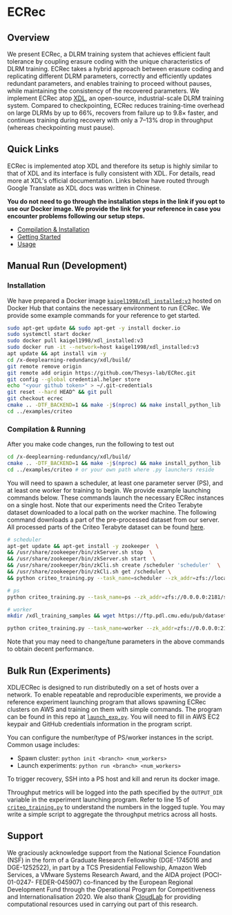 # ECRec

## Overview

We present ECRec, a DLRM training system that achieves efficient fault tolerance by coupling erasure coding with the unique characteristics of DLRM training. ECRec takes a hybrid approach between erasure coding and replicating different DLRM parameters, correctly and efficiently updates redundant parameters, and enables training to proceed without pauses, while maintaining the consistency of the recovered parameters. We implement ECRec atop [XDL](https://github.com/alibaba/x-deeplearning), an open-source, industrial-scale DLRM training system. Compared to checkpointing, ECRec reduces training-time overhead on large DLRMs by up to 66%, recovers from failure up to 9.8× faster, and continues training during recovery with only a 7–13% drop in throughput (whereas checkpointing must pause).

## Quick Links

ECRec is implemented atop XDL and therefore its setup is highly similar to that of XDL and its interface is fully consistent with XDL. For details, read more at XDL's official documentation. Links below have routed through Google Translate as XDL docs was written in Chinese.

**You do not need to go through the installation steps in the link if you opt to use our Docker image. We provide the link for your reference in case you encounter problems following our setup steps.**

* [Compilation & Installation](https://github-com.translate.goog/alibaba/x-deeplearning/wiki/%E7%BC%96%E8%AF%91%E5%AE%89%E8%A3%85?_x_tr_sl=auto&_x_tr_tl=en&_x_tr_hl=en&_x_tr_pto=wapp)
* [Getting Started](https://github-com.translate.goog/alibaba/x-deeplearning/wiki/%E5%BF%AB%E9%80%9F%E5%BC%80%E5%A7%8B?_x_tr_sl=auto&_x_tr_tl=en&_x_tr_hl=en&_x_tr_pto=wapp)
* [Usage](https://github-com.translate.goog/alibaba/x-deeplearning/wiki/%E7%94%A8%E6%88%B7%E6%96%87%E6%A1%A3?_x_tr_sl=auto&_x_tr_tl=en&_x_tr_hl=en&_x_tr_pto=wapp)

## Manual Run (Development)
### Installation

We have prepared a Docker image [`kaigel1998/xdl_installed:v3`](https://hub.docker.com/layers/kaigel1998/xdl_installed/v3/images/sha256-553030a64043b89f572812f4ab678527d7cdd3c7b2c2b8ccc5adfd03214b562a?context=explore) hosted on Docker Hub that contains the necessary environment to run ECRec. We provide some example commands for your reference to get started.

```sh
sudo apt-get update && sudo apt-get -y install docker.io
sudo systemctl start docker
sudo docker pull kaigel1998/xdl_installed:v3
sudo docker run -it --network=host kaigel1998/xdl_installed:v3
apt update && apt install vim -y
cd /x-deeplearning-redundancy/xdl/build/
git remote remove origin
git remote add origin https://github.com/Thesys-lab/ECRec.git
git config --global credential.helper store
echo "<your github token>" > ~/.git-credentials
git reset --hard HEAD^ && git pull
git checkout ecrec
cmake .. -DTF_BACKEND=1 && make -j$(nproc) && make install_python_lib
cd ../examples/criteo
```

### Compilation & Running

After you make code changes, run the following to test out
```sh
cd /x-deeplearning-redundancy/xdl/build/
cmake .. -DTF_BACKEND=1 && make -j$(nproc) && make install_python_lib
cd ../examples/criteo # or your own path where .py launchers reside
```

You will need to spawn a scheduler, at least one parameter server (PS), and at least one worker for training to begin. We provide example launching commands below. These commands launch the necessary ECRec instances on a single host. Note that our experiments need the Criteo Terabyte dataset downloaded to a local path on the worker machine. The following command downloads a part of the pre-processed dataset from our server. All processed parts of the Criteo Terabyte dataset can be found [here](https://ftp.pdl.cmu.edu/pub/datasets/DLRM/criteo-terabytes/).

```sh
# scheduler
apt-get update && apt-get install -y zookeeper  \
&& /usr/share/zookeeper/bin/zkServer.sh stop  \
&& /usr/share/zookeeper/bin/zkServer.sh start  \
&& /usr/share/zookeeper/bin/zkCli.sh create /scheduler 'scheduler'  \
&& /usr/share/zookeeper/bin/zkCli.sh get /scheduler \
&& python criteo_training.py --task_name=scheduler --zk_addr=zfs://localhost:2181/scheduler --ps_num=1 --ps_cpu_cores=6 --ps_memory_m=64000 --ckpt_dir=.

# ps
python criteo_training.py --task_name=ps --zk_addr=zfs://0.0.0.0:2181/scheduler --task_index=0

# worker
mkdir /xdl_training_samples && wget https://ftp.pdl.cmu.edu/pub/datasets/DLRM/criteo-terabytes/day_0_processed_tiny_0 -O /xdl_training_samples/data.txt

python criteo_training.py --task_name=worker --zk_addr=zfs://0.0.0.0:2181/scheduler --task_index=0 --task_num=1
```

Note that you may need to change/tune parameters in the above commands to obtain decent performance.

## Bulk Run (Experiments)

XDL/ECRec is designed to run distributedly on a set of hosts over a network. To enable repeatable and reproducible experiments, we provide a reference experiment launching program that allows spawning ECRec clusters on AWS and training on them with simple commands. The program can be found in this repo at [`launch_exp.py`](launch_exp.py). You will need to fill in AWS EC2 keypair and GitHub credentials information in the program script.

You can configure the number/type of PS/worker instances in the script. Common usage includes:

* Spawn cluster: `python init <branch> <num_workers>`
* Launch experiments: `python run <branch> <num_workers>`

To trigger recovery, SSH into a PS host and kill and rerun its docker image.

Throughput metrics will be logged into the path specified by the `OUTPUT_DIR` variable in the experiment launching program. Refer to line 15 of [`criteo_training.py`](xdl/examples/criteo/criteo_training.py) to understand the numbers in the logged tuple. You may write a simple script to aggregate the throughput metrics across all hosts.

## Support
We graciously acknowledge support from the National Science Foundation (NSF) in the form of a Graduate Research Fellowship (DGE-1745016 and
DGE-1252522), in part by a TCS Presidential Fellowship, Amazon Web Services, a VMware Systems Research Award, and the AIDA project (POCI-01-0247- FEDER-045907) co-financed by the European Regional Development Fund through the Operational Program for Competitiveness and Internationalisation 2020.  We also thank [CloudLab]([url](https://www.cloudlab.us/)) for providing computational resources used in carrying out part of this research.
